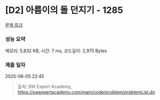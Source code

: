 # [D2] 아름이의 돌 던지기 - 1285 

[문제 링크](https://swexpertacademy.com/main/code/problem/problemDetail.do?contestProbId=AV18-stqI8oCFAZN) 

### 성능 요약

메모리: 5,832 KB, 시간: 7 ms, 코드길이: 2,975 Bytes

### 제출 일자

2025-06-05 22:45



> 출처: SW Expert Academy, https://swexpertacademy.com/main/code/problem/problemList.do